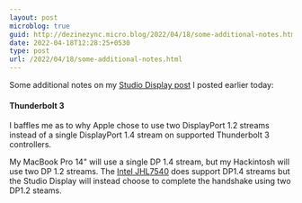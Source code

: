 ```yaml
---
layout: post
microblog: true
guid: http://dezinezync.micro.blog/2022/04/18/some-additional-notes.html
date: 2022-04-18T12:28:25+0530
type: post
url: /2022/04/18/some-additional-notes.html
---
```

Some additional notes on my [Studio Display post](https://dezinezync.com/2022/04/18/apple-studio-display.html) I posted earlier today:

#### Thunderbolt 3
I baffles me as to why Apple chose to use two DisplayPort 1.2 streams instead of a single DisplayPort 1.4 stream on supported Thunderbolt 3 controllers. 

My MacBook Pro 14" will use a single DP 1.4 stream, but my Hackintosh will use two DP 1.2 streams. The [Intel JHL7540](https://www.intel.com/content/www/us/en/products/sku/97400/intel-jhl7540-thunderbolt-3-controller/specifications.html) does support DP1.4 streams but the Studio Display will instead choose to complete the handshake using two DP1.2 steams. 

